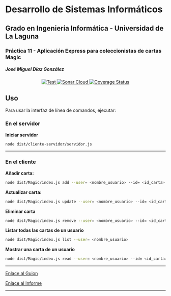 # **Desarrollo de Sistemas Informáticos**

## Grado en Ingeniería Informática - Universidad de La Laguna

### Práctica 11 - Aplicación Express para coleccionistas de cartas Magic

##### José Miguel Díaz González


<p align="center">
    <a href="https://github.com/ULL-ESIT-INF-DSI-2324/ull-esit-inf-dsi-23-24-prct10-fs-proc-sockets-magic-app-alu0101203294/actions/workflows/node.js.yml">
        <img alt="Test" src="https://github.com/ULL-ESIT-INF-DSI-2324/ull-esit-inf-dsi-23-24-prct10-fs-proc-sockets-magic-app-alu0101203294/actions/workflows/node.js.yml/badge.svg">
    </a>
    <a href="https://sonarcloud.io/summary/new_code?id=ULL-ESIT-INF-DSI-2324_ull-esit-inf-dsi-23-24-prct10-fs-proc-sockets-magic-app-alu0101203294">
        <img alt="Sonar Cloud" src="https://sonarcloud.io/api/project_badges/measure?project=ULL-ESIT-INF-DSI-2324_ull-esit-inf-dsi-23-24-prct10-fs-proc-sockets-magic-app-alu0101203294&metric=alert_status">
    </a>
    <a href="https://coveralls.io/github/ULL-ESIT-INF-DSI-2324/ull-esit-inf-dsi-23-24-prct11-http-express-magic-app-alu0101203294?branch=main">
        <img alt="Coverage Status" src="https://coveralls.io/repos/github/ULL-ESIT-INF-DSI-2324/ull-esit-inf-dsi-23-24-prct11-http-express-magic-app-alu0101203294/badge.svg?branch=main">
    </a>
</p>




## Uso

Para usar la interfaz de línea de comandos, ejecutar:

### **En el servidor**
**Iniciar servidor**
```bash
node dist/cliente-servidor/servidor.js
```
----

### **En el cliente**
**Añadir carta:**
```bash
node dist/Magic/index.js add --user= <nombre_usuario> --id= <id_carta> --name= <nombre_carta> --manaCost= <costo_mana> --color= <color_carta> --lineType= <tipo_carta> --rarity= <rareza_carta> --rulesText= <texto_reglas> --marketPrice <precio_mercado>
```
**Actualizar carta:**
```bash
node dist/Magic/index.js update --user= <nombre_usuario> --id= <id_carta> --name= <nombre_carta> --manaCost= <costo_mana> --color= <color_carta> --lineType= <tipo_carta> --rarity= <rareza_carta> --rulesText= <texto_reglas> --marketPrice <precio_mercado>
```
**Eliminar carta**
```bash
node dist/Magic/index.js remove --user= <nombre_usuario> --id= <id_carta>
```
**Listar todas las cartas de un usuario**
```bash
node dist/Magic/index.js list --user= <nombre_usuario>
```
**Mostrar una carta de un usuario**
```bash
node dist/Magic/index.js read --user= <nombre_usuario> --id= <id_carta>
```



---

[Enlace al Guion](https://ull-esit-inf-dsi-2324.github.io/prct11-http-express-magic-app/)

[Enlace al Informe]()

---


